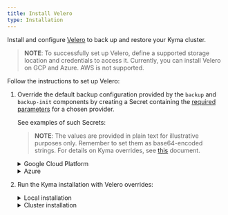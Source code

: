 ```yaml
---
title: Install Velero
type: Installation
---
```


Install and configure [Velero](https://github.com/vmware-tanzu/velero/) to back up and restore your Kyma cluster.

>**NOTE**: To successfully set up Velero, define a supported storage location and credentials to access it. Currently, you can install Velero on GCP and Azure. AWS is not supported.

Follow the instructions to set up Velero:

1. Override the default backup configuration provided by the `backup` and `backup-init` components by creating a Secret containing the [required parameters](/components/backup/#configuration-configuration) for a chosen provider.

    See examples of such Secrets:

    >**NOTE**: The values are provided in plain text for illustrative purposes only. Remember to set them as base64-encoded strings. For details on Kyma overrides, see [this](/root/kyma/#configuration-helm-overrides-for-kyma-installation) document.

    <div tabs name="override-configuration">
      <details>
      <summary label="google-cloud-platform">
      Google Cloud Platform
      </summary>

      ```yaml
      apiVersion: v1
      kind: Secret
      metadata:
        name: velero-credentials-overrides
        namespace: kyma-installer
        labels:
          kyma-project.io/installation: ""
          installer: overrides
          component: backup
      type: Opaque
      stringData:
        configuration.provider: "gcp"
        configuration.volumeSnapshotLocation.bucket: "my-gcp-bucket"
        configuration.backupStorageLocation.bucket: "my-gcp-bucket"
        credentials.secretContents.cloud: |
                    {
                        "type": "service_account",
                        "project_id": "my-project",
                        "private_key_id": "KEY_UUID",
                        "private_key": "-----BEGIN PRIVATE KEY-----\nPRIVATE_KEY_CONTENTS\n-----END PRIVATE KEY-----\n",
                        "client_email": "sample@fake.iam.gserviceaccount.com",
                        "client_id": "MY_CLIENT_ID",
                        "auth_uri": "https://accounts.google.com/o/oauth2/auth",
                        "token_uri": "https://oauth2.googleapis.com/token",
                        "auth_provider_x509_cert_url": "https://www.googleapis.com/oauth2/v1/certs",
                        "client_x509_cert_url": "https://www.googleapis.com/robot/v1/metadata/x509/sample%40fake.iam.gserviceaccount.com"
                    }
      ```

      >**NOTE:** For details on configuring and installing Velero on GCP, see [this](https://github.com/vmware-tanzu/velero-plugin-for-gcp) repo.
      </details>
      <details>
      <summary label="azure">
      Azure
      </summary>

      ```yaml
      apiVersion: v1
      kind: Secret
      metadata:
        name: velero-credentials-overrides
        namespace: kyma-installer
        labels:
          kyma-project.io/installation: ""
          installer: overrides
          component: backup
      type: Opaque
      stringData:
        initContainers.pluginContainer.image: "velero/velero-plugin-for-microsoft-azure:v1.0.0"
        configuration.provider: "azure"
        configuration.volumeSnapshotLocation.bucket: "my-storage-container"
        configuration.volumeSnapshotLocation.config.resourceGroup: "my-resource-group"
        configuration.volumeSnapshotLocation.config.apitimeout: "3m0s"
        configuration.backupStorageLocation.bucket: "my-storage-container"
        configuration.backupStorageLocation.config.resourceGroup: "my-resource-group"
        configuration.backupStorageLocation.config.storageAccount: "my-storage-account"
        credentials.secretContents.cloud: |
                        AZURE_SUBSCRIPTION_ID=my-subscription-ID
                        AZURE_TENANT_ID=my-tenant-ID
                        AZURE_CLIENT_ID=my-client-ID
                        AZURE_CLIENT_SECRET=my-client-secret
                        AZURE_RESOURCE_GROUP=my-resource-group
                        AZURE_CLOUD_NAME=AzurePublicCloud
      ```

      >**NOTE:** For details on configuring and installing Velero in Azure, see [this](https://github.com/vmware-tanzu/velero-plugin-for-microsoft-azure) repo.

      </details>
    </div>

2. Run the Kyma installation with Velero overrides:

    <div tabs name="run-velero">
      <details>
      <summary label="local-installation">
      Local installation
      </summary>

      1. Apply the overrides to your local installation:

      ```bash
      kyma install -o {overrides_file_path}
      ```

      </details>
      <details>
      <summary label="cluster-installation">
      Cluster installation
      </summary>

      1. Apply the overrides to your cluster:

      ```bash
      kubectl apply -f {overrides_file_path}
      ```

      2. [Install](/root/kyma/#installation-installation) Kyma or [update](/root/kyma/#installation-update-kyma) it if it is already installed on your cluster.

      </details>
    </div>
